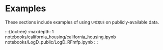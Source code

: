 # Examples

These sections include examples of using `UNIQUE` on publicly-available data.

:::{toctree}
:maxdepth: 1
notebooks/california_housing/california_housing.ipynb
notebooks/LogD_public/LogD_RFmfp.ipynb
:::

